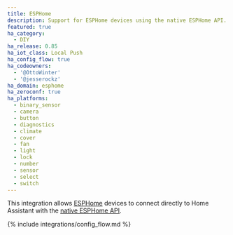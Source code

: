 ```yaml
---
title: ESPHome
description: Support for ESPHome devices using the native ESPHome API.
featured: true
ha_category:
  - DIY
ha_release: 0.85
ha_iot_class: Local Push
ha_config_flow: true
ha_codeowners:
  - '@OttoWinter'
  - '@jesserockz'
ha_domain: esphome
ha_zeroconf: true
ha_platforms:
  - binary_sensor
  - camera
  - button
  - diagnostics
  - climate
  - cover
  - fan
  - light
  - lock
  - number
  - sensor
  - select
  - switch
---
```


This integration allows [ESPHome](https://esphome.io) devices to connect directly to Home Assistant with the [native ESPHome API](https://esphome.io/components/api.html).

{% include integrations/config_flow.md %}
